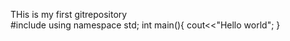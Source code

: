 THis is my first gitrepository 
<br>
#include<iostream>
using namespace std;
int main(){
cout<<"Hello world";
}

